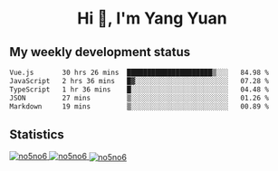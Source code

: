 <h1 align="center">Hi 👋, I'm Yang Yuan</h1>


## My weekly development status
<!--START_SECTION:waka-->

```txt
Vue.js       30 hrs 26 mins  █████████████████████▒░░░   84.98 %
JavaScript   2 hrs 36 mins   █▓░░░░░░░░░░░░░░░░░░░░░░░   07.28 %
TypeScript   1 hr 36 mins    █░░░░░░░░░░░░░░░░░░░░░░░░   04.48 %
JSON         27 mins         ▒░░░░░░░░░░░░░░░░░░░░░░░░   01.26 %
Markdown     19 mins         ▒░░░░░░░░░░░░░░░░░░░░░░░░   00.89 %
```

<!--END_SECTION:waka-->

## Statistics
<a href="https://github.com/anuraghazra/github-readme-stats">
  <img src="https://github-readme-stats.vercel.app/api/top-langs/?username=no5no6&theme=dracula" alt="no5no6">
</a>
<a href="https://github.com/anuraghazra/github-readme-stats">
  <img src="https://github-readme-stats.vercel.app/api?username=no5no6&show_icons=true&theme=dracula&line_height=40" alt="no5no6">
</a>
<a href="https://github.com/anuraghazra/github-readme-stats">
  <img align="center" src="https://github-readme-streak-stats.herokuapp.com/?user=no5no6&theme=dracula" alt="no5no6" />
</a>